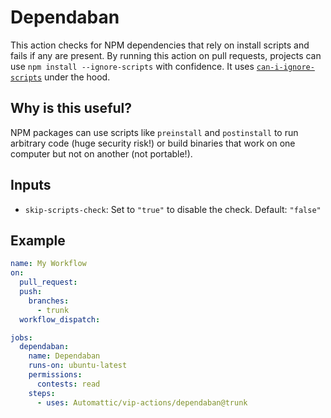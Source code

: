 # Dependaban

This action checks for NPM dependencies that rely on install scripts and fails if any are present. By running this action on pull requests, projects can use `npm install --ignore-scripts` with confidence. It uses [`can-i-ignore-scripts`](https://github.com/naugtur/can-i-ignore-scripts) under the hood.

## Why is this useful?

NPM packages can use scripts like `preinstall` and `postinstall` to run arbitrary code (huge security risk!) or build binaries that work on one computer but not on another (not portable!).

## Inputs

- `skip-scripts-check`: Set to `"true"` to disable the check. Default: `"false"`

## Example

```yaml
name: My Workflow
on:
  pull_request:
  push:
    branches:
      - trunk
  workflow_dispatch:

jobs:
  dependaban:
    name: Dependaban
    runs-on: ubuntu-latest
    permissions:
      contests: read
    steps:
      - uses: Automattic/vip-actions/dependaban@trunk
```
